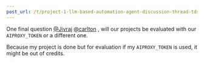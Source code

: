 ```yaml
---
post_url: /t/project-1-llm-based-automation-agent-discussion-thread-tds-jan-2025/164277/204
---
```

One final question [@Jivraj](/u/jivraj) [@carlton](/u/carlton) , will our projects be evaluated with our `AIPROXY_TOKEN` or a different one.

Because my project is done but for evaluation if my `AIPROXY_TOKEN` is used, it might be out of credits.